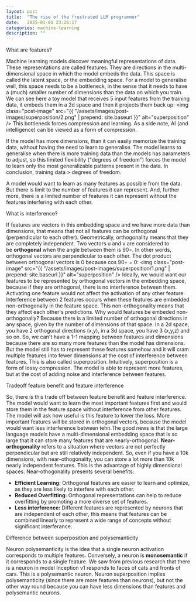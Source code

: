 ```yaml
---
layout: post 
title:  "The rise of the frustrated LLM programmer"
date:   2025-01-01 23:26:17 
categories: machine-learning 
description: ""
---
```

What are features?

Machine learning models discover meaningful representations of data. These representations are called features. They are directions 
in the multi-dimensional space in which the model embeds the data. This space is called the latent space, or the embedding space. For a model
to generalise well, this space needs to be a bottleneck, in the sense that it needs to have a (much) smaller number of dimensions
than the data on which you train.
We can see here a toy model that receives 5 input features from the training data, it embeds them in a 2d space and then it projects them back up:
<img class="post-image" src="{{ "/assets/images/post-images/superposition/2.png" | prepend: site.baseurl }}" alt="superposition" />
This bottleneck forces compression and learning. As a side note, AI (and intelligence) can be viewed as a form of compression.  

If the model has more dimensions, than it can easily memorize the training data, without having the need
to learn to generalise. The model learns to generalise when there is more training data than the models has parameters to adjust, so this
limited flexibility ("degrees of freedom") forces the model to learn only the most generalizable patterns present in the data. In conclusion, training data > degrees of freedom.

A model would want to learn as many features as possible from the data. But there is limit to the number of features it can represent. And,
further more, there is a limited number of features it can represent without the features interfering with each other. 


What is interference?

If features are vectors in this embedding space and we have more data than dimensions, that means that not all features can be orthogonal (perpendicular to each other).
Geometrically, orthogonality means that they are completely independent. 
Two vectors u and v are considered to be **orthogonal** when the angle between them is 90∘. In other words, orthogonal vectors are perpendicular to each other.
The dot product between orthogonal vectors is 0 because cos 90∘ = 0:
<img class="post-image" src="{{ "/assets/images/post-images/superposition/1.png" | prepend: site.baseurl }}" alt="superposition" />
Ideally, we would want our features to be represented by orthogonal vectors in the embedding space, because if they are orthogonal,
there is no interference between them. Activating one feature would not affect the activation of any other feature. 
Interference between 2 features occurs when these features are  embedded non-orthogonally in the feature space. This non-orthogonality 
means that they affect each other's predictions. Why would features be embeded non-orthogonally? Because there is a limited number of 
orthogonal directions in any space, given by the number of dimensions of that space. In a 2d space, you have 2 orthogonal directions (x,y), 
in a 3d space, you have 3 (x,y,z) and so on. So, we can't have a 1-1 mapping between features and dimensions because there are so many more features 
than the model has dimensions.  But the model still has to represent these features somehow and it will cram multiple features into fewer dimensions at
the cost of interference between features. This is also called superposition. Intuitively, superposition is a form of lossy compression. The model is able to represent more features, but at the cost of adding noise and interference between features.

Tradeoff feature benefit and feature interference

So, there is this trade off between feature benefit and feature interference. The model would want to learn the most important features
first and would store them in the feature space without interference from other features. The model will ask how useful is this feature to lower the loss. 
More important features will be stored in orthogonal vectors, because the model would want less interference between tehn.The good news is that the large language models have a multi-dimensional
embedding space that is so large that it can store many  features that are nearly-orthogonal. **Near-orthogonality** refers to a situation where vectors are not
perfectly perpendicular but are still relatively independent. So, even if you have a 10k dimensions, with near-othogonality, you can 
store a lot more than 10k nearly independent features. This is the advantage of highly dimensional spaces. Near-othogonality presents several benefits:
- **Efficient Learning:** Orthogonal features are easier to learn and optimize, as they are less likely to interfere with each other.
- **Reduced Overfitting:** Orthogonal representations can help to reduce overfitting by promoting a more diverse set of features.
- **Less interference:** Different features are represented by neurons that are independent of each other, this means that features can be combined linearly to represent a wide range of concepts without significant interferance.

Difference between superposition and polysemanticity

Neuron polysemanticity is the idea that a single neuron activation corresponds to multiple features. Conversely, a neuron is **monosemantic** if it corresponds to a single feature.
We saw from previous research that there is a neuron in model Inception v1  responds to faces of cats and fronts of cars. This is a polysemantic neuron. Neuron superposition implies polysemanticity 
(since there are more features than neurons), but not the other way round because you can have less dimensions than features and polysemantic neurons.   





